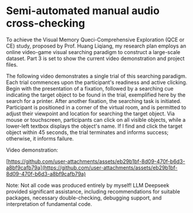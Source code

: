 # Semi-automated manual audio cross-checking

To achieve the Visual Memory Queci-Comprehensive Exploration (QCE or CE) study, proposed by Prof. Huang Liqiang, my research plan employs an online video-game visual searching paradigm to construct a large-scale dataset. Part 3 is set to show the current video demonstration and project files.

The following video demonstrates a single trial of this searching paradigm. Each trial commences upon the participant's readiness and active clicking. Begin with the presentation of a fixation, followed by a searching cue indicating the target object to be found in the trial, exemplified here by the search for a printer. After another fixation, the searching task is initiated. Participant is positioned in a corner of the virtual room, and is permitted to adjust their viewpoint and location for searching the target object. Via mouse or touchscreen, participants can click on all visible objects, while a lower-left textbox displays the object's name. If I find and click the target object within 45 seconds, the trial terminates and informs success; otherwise, it informs failure. 

Video demonstration:

[https://github.com/user-attachments/assets/eb29b1bf-8d09-470f-b6d3-a8bf9cafb79a](https://github.com/user-attachments/assets/eb29b1bf-8d09-470f-b6d3-a8bf9cafb79a)

Note: Not all code was produced entirely by myself! LLM Deepseek provided significant assistance, including recommendations for suitable packages, necessary double-checking, debugging support, and interpretation of fundamental code.


